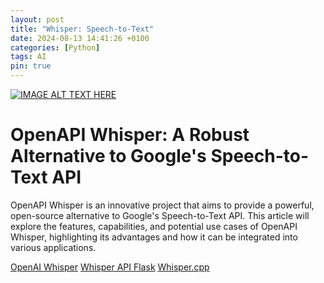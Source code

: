 ```yaml
---
layout: post
title: "Whisper: Speech-to-Text"
date: 2024-08-13 14:41:26 +0100
categories: [Python]
tags: AI
pin: true
---
```


[![IMAGE ALT TEXT HERE](https://img.youtube.com/vi/4pH_fPe50x0/0.jpg)](https://www.youtube.com/watch?v=4pH_fPe50x0)

# OpenAPI Whisper: A Robust Alternative to Google's Speech-to-Text API

OpenAPI Whisper is an innovative project that aims to provide a powerful, open-source alternative to Google's Speech-to-Text API. This article will explore the features, capabilities, and potential use cases of OpenAPI Whisper, highlighting its advantages and how it can be integrated into various applications.

[OpenAI Whisper](https://github.com/openai/whisper)
[Whisper API Flask](https://github.com/lablab-ai/whisper-api-flask)
[Whisper.cpp](https://github.com/ggerganov/whisper.cpp)
